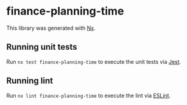 # finance-planning-time

This library was generated with [Nx](https://nx.dev).

## Running unit tests

Run `nx test finance-planning-time` to execute the unit tests via [Jest](https://jestjs.io).

## Running lint

Run `nx lint finance-planning-time` to execute the lint via [ESLint](https://eslint.org/).

